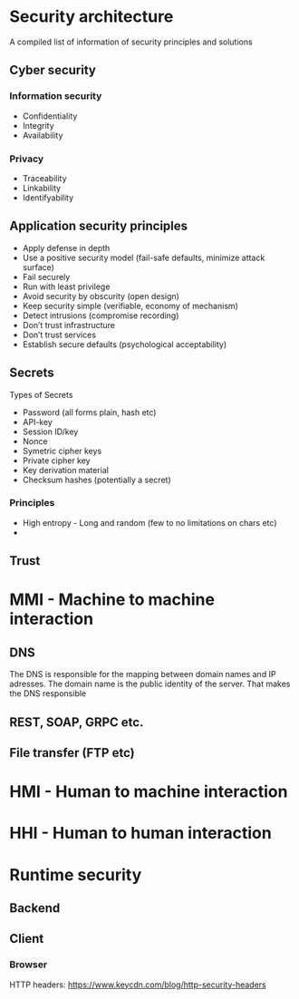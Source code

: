 # Security architecture
A compiled list of information of security principles and solutions

## Cyber security
### Information security
* Confidentiality
* Integrity
* Availability

### Privacy
* Traceability
* Linkability
* Identifyability

## Application security principles
* Apply defense in depth
* Use a positive security model (fail-safe defaults, minimize attack surface)
* Fail securely
* Run with least privilege
* Avoid security by obscurity (open design)
* Keep security simple (verifiable, economy of mechanism)
* Detect intrusions (compromise recording)
* Don’t trust infrastructure
* Don’t trust services
* Establish secure defaults (psychological acceptability)

## Secrets

Types of Secrets
* Password (all forms plain, hash etc)
* API-key
* Session ID/key
* Nonce
* Symetric cipher keys  
* Private cipher key
* Key derivation material
* Checksum hashes (potentially a secret)

### Principles
* High entropy - Long and random (few to no limitations on chars etc)
* 

## Trust


# MMI - Machine to machine interaction

## DNS
The DNS is responsible for the mapping between domain names and IP adresses.
The domain name is the public identity of the server. That makes the DNS responsible 


## REST, SOAP, GRPC etc.

## File transfer (FTP etc)

##

# HMI - Human to machine interaction

# HHI - Human to human interaction

# Runtime security
## Backend
## Client
### Browser
HTTP headers:
https://www.keycdn.com/blog/http-security-headers
